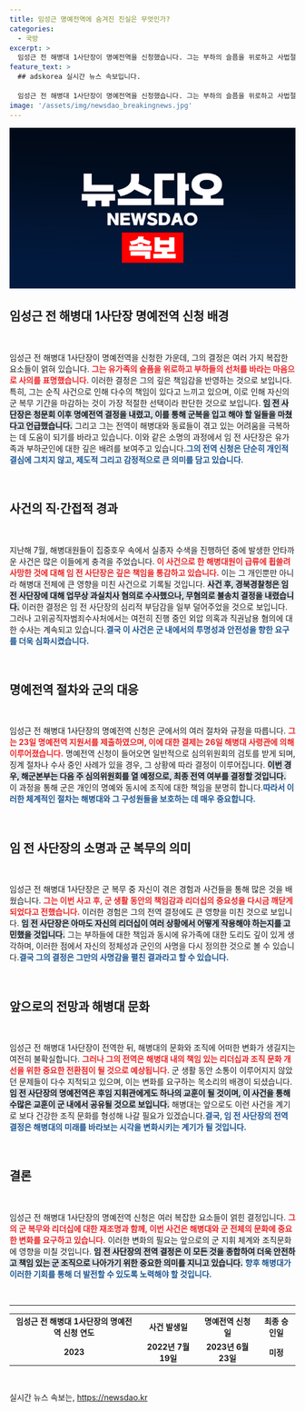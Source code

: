 ```yaml
---
title: 임성근 명예전역에 숨겨진 진실은 무엇인가?
categories:
  - 국방
excerpt: >
  임성근 전 해병대 1사단장이 명예전역을 신청했습니다. 그는 부하의 슬픔을 위로하고 사법절차에 회부된 동료들의 선처를 바라는 마음을 전하며, 전역 결정의 배경을 밝혔습니다. 고위공직자 수사처의 조사가 이어지는 가운데, 그의 전역 심의가 주목받고 있습니다.
feature_text: >
  ## adskorea 실시간 뉴스 속보입니다.

  임성근 전 해병대 1사단장이 명예전역을 신청했습니다. 그는 부하의 슬픔을 위로하고 사법절차에 회부된 동료들의 선처를 바라는 마음을 전하며, 전역 결정의 배경을 밝혔습니다. 고위공직자 수사처의 조사가 이어지는 가운데, 그의 전역 심의가 주목받고 있습니다.
image: '/assets/img/newsdao_breakingnews.jpg'
---
```


<p><img src="/assets/img/newsdao_breakingnews.jpg" alt="adskorea 속보" /></p>

<h2 data-ke-size="size26">임성근 전 해병대 1사단장 명예전역 신청 배경</h2>

<p data-ke-size="size16">&nbsp;</p>

<p>임성근 전 해병대 1사단장이 명예전역을 신청한 가운데, 그의 결정은 여러 가지 복잡한 요소들이 얽혀 있습니다. <b><span style="color: #ee2323;">그는 유가족의 슬픔을 위로하고 부하들의 선처를 바라는 마음으로 사의를 표명했습니다.</span></b> 이러한 결정은 그의 깊은 책임감을 반영하는 것으로 보입니다. 특히, 그는 순직 사건으로 인해 다수의 책임이 있다고 느끼고 있으며, 이로 인해 자신의 군 복무 기간을 마감하는 것이 가장 적절한 선택이라 판단한 것으로 보입니다. <b><span style="background-color: #21538527;">임 전 사단장은 청문회 이후 명예전역 결정을 내렸고, 이를 통해 군복을 입고 해야 할 일들을 마쳤다고 언급했습니다.</span></b> 그리고 그는 전역이 해병대와 동료들이 겪고 있는 어려움을 극복하는 데 도움이 되기를 바라고 있습니다. 이와 같은 소명의 과정에서 임 전 사단장은 유가족과 부하군인에 대한 깊은 배려를 보여주고 있습니다.<b><span style="color: #1a5490;">그의 전역 신청은 단순히 개인적 결심에 그치지 않고, 제도적 그리고 감정적으로 큰 의미를 담고 있습니다.</span></b></p>

<p data-ke-size="size16">&nbsp;</p>

<h2 data-ke-size="size26">사건의 직·간접적 경과</h2>

<p data-ke-size="size16">&nbsp;</p>

<p>지난해 7월, 해병대원들이 집중호우 속에서 실종자 수색을 진행하던 중에 발생한 안타까운 사건은 많은 이들에게 충격을 주었습니다. <b><span style="color: #ee2323;">이 사건으로 한 해병대원이 급류에 휩쓸려 사망한 것에 대해 임 전 사단장은 깊은 책임을 통감하고 있습니다.</span></b> 이는 그 개인뿐만 아니라 해병대 전체에 큰 영향을 미친 사건으로 기록될 것입니다. <b><span style="background-color: #21538527;">사건 후, 경북경찰청은 임 전 사단장에 대해 업무상 과실치사 혐의로 수사했으나, 무혐의로 불송치 결정을 내렸습니다.</span></b> 이러한 결정은 임 전 사단장의 심리적 부담감을 일부 덜어주었을 것으로 보입니다. 그러나 고위공직자범죄수사처에서는 여전히 진행 중인 외압 의혹과 직권남용 혐의에 대한 수사는 계속되고 있습니다.<b><span style="color: #1a5490;">결국 이 사건은 군 내에서의 투명성과 안전성을 향한 요구를 더욱 심화시켰습니다.</span></b></p>

<p data-ke-size="size16">&nbsp;</p>

<h2 data-ke-size="size26">명예전역 절차와 군의 대응</h2>

<p data-ke-size="size16">&nbsp;</p>

<p>임성근 전 해병대 1사단장의 명예전역 신청은 군에서의 여러 절차와 규정을 따릅니다. <b><span style="color: #ee2323;">그는 23일 명예전역 지원서를 제출하였으며, 이에 대한 결제는 26일 해병대 사령관에 의해 이루어졌습니다.</span></b> 명예전역 신청이 들어오면 일반적으로 심의위원회의 검토를 받게 되며, 징계 절차나 수사 중인 사례가 있을 경우, 그 상황에 따라 결정이 이루어집니다. <b><span style="background-color: #21538527;">이번 경우, 해군본부는 다음 주 심의위원회를 열 예정으로, 최종 전역 여부를 결정할 것입니다.</span></b> 이 과정을 통해 군은 개인의 명예와 동시에 조직에 대한 책임을 분명히 합니다.<b><span style="color: #1a5490;">따라서 이러한 체계적인 절차는 해병대와 그 구성원들을 보호하는 데 매우 중요합니다.</span></b></p>

<p data-ke-size="size16">&nbsp;</p>

<h2 data-ke-size="size26">임 전 사단장의 소명과 군 복무의 의미</h2>

<p data-ke-size="size16">&nbsp;</p>

<p>임성근 전 해병대 1사단장은 군 복무 중 자신이 겪은 경험과 사건들을 통해 많은 것을 배웠습니다. <b><span style="color: #ee2323;">그는 이번 사고 후, 군 생활 동안의 책임감과 리더십의 중요성을 다시금 깨닫게 되었다고 전했습니다.</span></b> 이러한 경험은 그의 전역 결정에도 큰 영향을 미친 것으로 보입니다. <b><span style="background-color: #21538527;">임 전 사단장은 아마도 자신의 리더십이 여러 상황에서 어떻게 작용해야 하는지를 고민했을 것입니다.</span></b> 그는 부하들에 대한 책임과 동시에 유가족에 대한 도리도 깊이 있게 생각하며, 이러한 점에서 자신의 정체성과 군인의 사명을 다시 정의한 것으로 볼 수 있습니다.<b><span style="color: #1a5490;">결국 그의 결정은 그만의 사명감을 펼친 결과라고 할 수 있습니다.</span></b></p>

<p data-ke-size="size16">&nbsp;</p>

<h2 data-ke-size="size26">앞으로의 전망과 해병대 문화</h2>

<p data-ke-size="size16">&nbsp;</p>

<p>임성근 전 해병대 1사단장이 전역한 뒤, 해병대의 문화와 조직에 어떠한 변화가 생길지는 여전히 불확실합니다. <b><span style="color: #ee2323;">그러나 그의 전역은 해병대 내의 책임 있는 리더십과 조직 문화 개선을 위한 중요한 전환점이 될 것으로 예상됩니다.</span></b> 군 생활 동안 소통이 이루어지지 않았던 문제들이 다수 지적되고 있으며, 이는 변화를 요구하는 목소리의 배경이 되셨습니다.<b><span style="background-color: #21538527;">임 전 사단장의 명예전역은 후임 지휘관에게도 하나의 교훈이 될 것이며, 이 사건을 통해 수많은 교훈이 군 내에서 공유될 것으로 보입니다.</span></b> 해병대는 앞으로도 이런 사건을 계기로 보다 건강한 조직 문화를 형성해 나갈 필요가 있겠습니다.<b><span style="color: #1a5490;">결국, 임 전 사단장의 전역 결정은 해병대의 미래를 바라보는 시각을 변화시키는 계기가 될 것입니다.</span></b></p>

<p data-ke-size="size16">&nbsp;</p>

<h2 data-ke-size="size26">결론</h2>

<p data-ke-size="size16">&nbsp;</p>

<p>임성근 전 해병대 1사단장의 명예전역 신청은 여러 복잡한 요소들이 얽힌 결정입니다. <b><span style="color: #ee2323;">그의 군 복무와 리더십에 대한 재조명과 함께, 이번 사건은 해병대와 군 전체의 문화에 중요한 변화를 요구하고 있습니다.</span></b> 이러한 변화의 필요는 앞으로의 군 지휘 체계와 조직문화에 영향을 미칠 것입니다. <b><span style="background-color: #21538527;">임 전 사단장의 전역 결정은 이 모든 것을 종합하여 더욱 안전하고 책임 있는 군 조직으로 나아가기 위한 중요한 의미를 지니고 있습니다.</span></b> <b><span style="color: #1a5490;">향후 해병대가 이러한 기회를 통해 더 발전할 수 있도록 노력해야 할 것입니다.</span></b></p>

<p data-ke-size="size16">&nbsp;</p>

<hr/>

<table style="width: 100%; border-collapse: collapse;">
    <tr>
        <td style="text-align: center; height: 17px;"><b>임성근 전 해병대 1사단장의 명예전역 신청 연도</b></td>
        <td style="text-align: center; height: 17px;"><b>사건 발생일</b></td>
        <td style="text-align: center; height: 17px;"><b>명예전역 신청일</b></td>
        <td style="text-align: center; height: 17px;"><b>최종 승인일</b></td>
    </tr>
    <tr>
        <td style="text-align: center; height: 17px;"><b>2023</b></td>
        <td style="text-align: center; height: 17px;"><b>2022년 7월 19일</b></td>
        <td style="text-align: center; height: 17px;"><b>2023년 6월 23일</b></td>
        <td style="text-align: center; height: 17px;"><b>미정</b></td>
    </tr>
</table>

<p data-ke-size="size16">&nbsp;</p>
실시간 뉴스 속보는, <a href="https://newsdao.kr" rel="dofollow">https://newsdao.kr</a>


